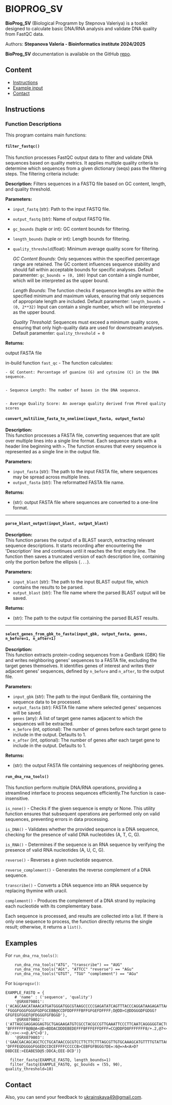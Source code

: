 
# BIOPROG_SV


**BioProg_SV** (Biological Programm by Stepnova Valeriya) is a toolkit designed to calculate basic DNA/RNA analysis and validate DNA quality from FastQC data.

Authors:
**Stepanova Valeria - Bioinformatics institute 2024/2025**


**BioProg_SV** documentation is available on the GitHub [repo](https://github.com/Stepanovalera/BioProgSV).<br/>


## Content


* [Instructions](#instructions)
* [Example input](#examples)
* [Contact](#contact)


## Instructions
### Function Descriptions
This program contains main functions:

#### `filter_fastqc()`
This function processes FastQC output data to filter and validate DNA sequences based on quality metrics. It applies multiple quality criteria to determine which sequences from a given dictionary (seqs) pass the filtering steps. The filtering criteria include:

**Description:**
Filters sequences in a FASTQ file based on GC content, length, and quality threshold.

**Parameters:**

- `input_fastq` (str): Path to the input FASTQ file.

- `output_fastq` (str): Name of output FASTQ file.

- `gc_bounds` (tuple or int): GC content bounds for filtering.

- `length_bounds` (tuple or int): Length bounds for filtering.

- `quality_threshold`(float): Minimum average quality score for filtering.

  *GC Content Bounds*: Only sequences within the specified percentage range are retained. The GC content influences sequence stability and should fall within acceptable bounds for specific analyses.  Default paramenter: `gc_bounds = (0, 100)` Input can contain a single number, which will be interpreted as the upper bound. 

  *Length Bounds*: The function checks if sequence lengths are within the specified minimum and maximum values, ensuring that only sequences of appropriate length are included. Default paramenter: `length_bounds = (0, 2**32)` Input can contain a single number, which will be interpreted as the upper bound.

  *Quality Threshold*: Sequences must exceed a minimum quality score, ensuring that only high-quality data are used for downstream analyses. Default paramenter: `quality_threshold = 0`

**Returns:**

output FASTA file



  in-build function `fast_qc` - The function calculates:


    - GC Content: Percentage of guanine (G) and cytosine (C) in the DNA sequence.


    - Sequence Length: The number of bases in the DNA sequence.


    - Average Quality Score: An average quality derived from Phred quality scores


#### `convert_multiline_fasta_to_oneline(input_fasta, output_fasta)`

**Description:**  
This function processes a FASTA file, converting sequences that are split over multiple lines into a single line format. Each sequence starts with a header line beginning with `>`. The function ensures that every sequence is represented as a single line in the output file.

**Parameters:**
- `input_fasta` (str): The path to the input FASTA file, where sequences may be spread across multiple lines.
- `output_fasta` (str): The reformatted FASTA file name.

**Returns:**
- (str):  output FASTA file where sequences are converted to a one-line format.

---

#### `parse_blast_output(input_blast, output_blast)`

**Description:**  
This function parses the output of a BLAST search, extracting relevant sequence descriptions. It starts recording after encountering the 'Description' line and continues until it reaches the first empty line. The function then saves a truncated version of each description line, containing only the portion before the ellipsis (`...`).

**Parameters:**
- `input_blast` (str): The path to the input BLAST output file, which contains the results to be parsed.
- `output_blast` (str): The file name where the parsed BLAST output will be saved.

**Returns:**
- (str): The path to the output file containing the parsed BLAST results.

---

#### `select_genes_from_gbk_to_fasta(input_gbk, output_fasta, genes, n_before=1, n_after=1)`

**Description:**  
This function extracts protein-coding sequences from a GenBank (GBK) file and writes neighboring genes' sequences to a FASTA file, excluding the target genes themselves. It identifies genes of interest and writes their adjacent genes' sequences, defined by `n_before` and `n_after`, to the output file.

**Parameters:**
- `input_gbk` (str): The path to the input GenBank file, containing the sequence data to be processed.
- `output_fasta` (str):  FASTA file name where selected genes' sequences will be saved.
- `genes` (any): A list of target gene names adjacent to which the sequences will be extracted.
- `n_before` (int, optional): The number of genes before each target gene to include in the output. Defaults to 1.
- `n_after` (int, optional): The number of genes after each target gene to include in the output. Defaults to 1.

**Returns:**
- (str): the output FASTA file containing sequences of neighboring genes.



#### `run_dna_rna_tools() `

This function perform multiple DNA/RNA operations, providing a streamlined interface to process sequences efficiently.The function is case-insensitive.

  `is_none()` - Checks if the given sequence is empty or None. This utility function ensures that subsequent operations are performed only on valid sequences, preventing errors in data processing.
  
  `is_DNA()` - Validates whether the provided sequence is a DNA sequence, checking for the presence of valid DNA nucleotides (A, T, C, G).
  
  `is_RNA()` - Determines if the sequence is an RNA sequence by verifying the presence of valid RNA nucleotides (A, U, C, G). 

  `reverse()` - Reverses a given nucleotide sequence.
  

  `reverse_complement()` - Generates the reverse complement of a DNA sequence.
  

  `transcribe()` - Converts a DNA sequence into an RNA sequence by replacing thymine with uracil.
  
  
  `complement()` - Produces the complement of a DNA strand by replacing each nucleotide with its complementary base.
  

Each sequence is processed, and results are collected into a list. If there is only one sequence to process, the function directly returns the single result; otherwise, it returns a `list()`. 

## Examples

For `run_dna_rna_tools()`:


~~~
    run_dna_rna_tools("ATG", "transcribe") == "AUG"
    run_dna_rna_tools("AGt", "ATTCC" "reverse") == "AGu"
    run_dna_rna_tools("GTGT", "TGU" "complement") == "AGu"
~~~

For `bioprogsv()`:


~~~
EXAMPLE_FASTQ = {
    # 'name' : ('sequence', 'quality')
    '@SRX079801': ('ACAGCAACATAAACATGATGGGATGGCGTAAGCCCCCGAGATATCAGTTTACCCAGGATAAGAGATTAAATTATGAGCAACATTATTAA', 'FGGGFGGGFGGGFGDFGCEBB@CCDFDDFFFFBFFGFGEFDFFFF;D@DD>C@DDGGGDFGDGG?GFGFEGFGGEF@FDGGGFGFBGGD'),
    '@SRX079802': ('ATTAGCGAGGAGGAGTGCTGAGAAGATGTCGCCTACGCCGTTGAAATTCCCTTCAATCAGGGGGTACTGGAGGATACGAGTTTGTGTG', 'BFFFFFFFB@B@A<@D>BDDACDDDEBEDEFFFBFFFEFFDFFF=CC@DDFD8FFFFFFF8/+.2,@7<<:?B/:<><-><@.A*C>D'),
    '@SRX079803': ('GAACGACAGCAGCTCCTGCATAACCGCGTCCTTCTTCTTTAGCGTTGTGCAAAGCATGTTTTGTATTACGGGCATCTCGAGCGAATC', 'DFFFEGDGGGGFGGEDCCDCEFFFFCCCCCB>CEBFGFBGGG?DE=:6@=>A<A>D?D8DCEE:>EEABE5D@5:DDCA;EEE-DCD')}

  filter_fastq(EXAMPLE_FASTQ, length_bounds=1)
  filter_fastq(EXAMPLE_FASTQ, gc_bounds = (55, 90), quality_threshold=10)
~~~
## Contact

Also, you can send your feedback to [ukrainskaya49@gmail.com](mailto:ukrainskaya49@gmail.com).
